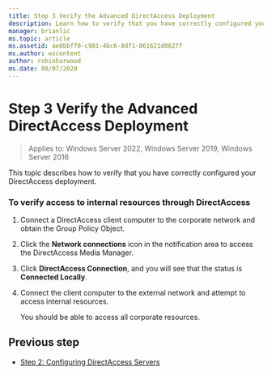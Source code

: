 ```yaml
---
title: Step 3 Verify the Advanced DirectAccess Deployment
description: Learn how to verify that you have correctly configured your advanced DirectAccess deployment.
manager: brianlic
ms.topic: article
ms.assetid: ae8bbff0-c981-4bc6-8df1-861621d0627f
ms.author: wscontent
author: robinharwood
ms.date: 08/07/2020
---
```

# Step 3 Verify the Advanced DirectAccess Deployment

>Applies to: Windows Server 2022, Windows Server 2019, Windows Server 2016

This topic describes how to verify that you have correctly configured your DirectAccess deployment.

### To verify access to internal resources through DirectAccess

1.  Connect a DirectAccess client computer to the corporate network and obtain the Group Policy Object.

2.  Click the **Network connections** icon in the notification area to access the DirectAccess Media Manager.

3.  Click **DirectAccess Connection**, and you will see that the status is **Connected Locally**.

4.  Connect the client computer to the external network and attempt to access internal resources.

    You should be able to access all corporate resources.

## <a name="BKMK_Links"></a>Previous step

-   [Step 2: Configuring DirectAccess Servers](./da-adv-configure-s2-servers.md)
